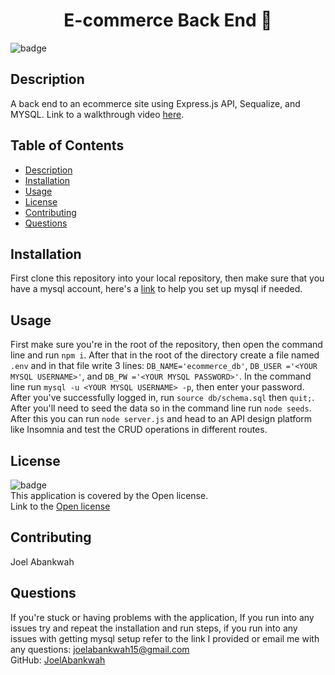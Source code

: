 <h1 align="center">E-commerce Back End 👋</h1>
  
![badge](https://img.shields.io/badge/license-Open-brightgreen)<br />

## Description
A back end to an ecommerce site using Express.js API, Sequalize, and MYSQL. Link to a walkthrough video <a href='https://drive.google.com/file/d/1Pukd-1pWWAQj5-hC4gHSo2UPxtda_0CA/view?usp=sharing'>here</a>.

## Table of Contents
- [Description](#description)
- [Installation](#installation)
- [Usage](#usage)
- [License](#license)
- [Contributing](#contributing)
- [Questions](#questions)

## Installation
First clone this repository into your local repository, then make sure that you have a mysql account, here's a <a href='https://coding-boot-camp.github.io/full-stack/mysql/mysql-installation-guide'>link</a> to help you set up mysql if needed. 

## Usage
First make sure you're in the root of the repository, then open the command line and run `npm i`. After that in the root of the directory create a file named `.env` and in that file write 3 lines: `DB_NAME='ecommerce_db'`, `DB_USER ='<YOUR MYSQL USERNAME>'`, and `DB_PW ='<YOUR MYSQL PASSWORD>'`.
In the command line run `mysql -u <YOUR MYSQL USERNAME> -p`, then enter your password. After you've successfully logged in, run `source db/schema.sql` then `quit;`. After you'll need to seed the data so in the command line run `node seeds`. After this you can run `node server.js` and head to an API design platform like Insomnia and test the CRUD operations in different routes.

## License
![badge](https://img.shields.io/badge/license-Open-brightgreen)
<br />
This application is covered by the Open license.
<br />
Link to the <a href='https://www.google.com/search?q=Open+license'>Open license</a>

## Contributing
Joel Abankwah


## Questions
If you're stuck or having problems with the application, If you run into any issues try and repeat the installation and run steps, if you run into any issues with getting mysql setup refer to the link I provided  or
email me with any questions: joelabankwah15@gmail.com<br />
GitHub: [JoelAbankwah](https://github.com/JoelAbankwah)
